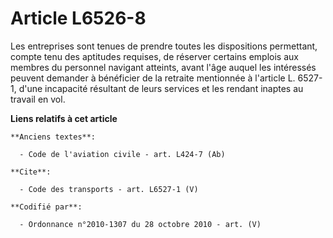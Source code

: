 # Article L6526-8

Les entreprises sont tenues de prendre toutes les dispositions permettant, compte tenu des aptitudes requises, de réserver
certains emplois aux membres du personnel navigant atteints, avant l'âge auquel les intéressés peuvent demander à bénéficier
de la retraite mentionnée à l'article L. 6527-1, d'une incapacité résultant de leurs services et les rendant inaptes au
travail en vol.

**Liens relatifs à cet article**

	**Anciens textes**:

	  - Code de l'aviation civile - art. L424-7 (Ab)

	**Cite**:

	  - Code des transports - art. L6527-1 (V)

	**Codifié par**:

	  - Ordonnance n°2010-1307 du 28 octobre 2010 - art. (V)
